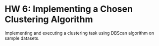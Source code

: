# HW 6: Implementing a Chosen Clustering Algorithm #
Implementing and executing a clustering task using DBScan algorithm on sample datasets.
